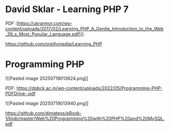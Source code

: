 


# David Sklar - Learning PHP 7

PDF :[https://ukrarmor.com/wp-content/uploads/2017/02/Learning_PHP_A_Gentle_Introduction_to_the_Web_39_s_Most_Popular_Language.pdf]()


https://github.com/oreillymedia/Learning_PHP

# Programming PHP

![[Pasted image 20250719013624.png]]

PDF: https://dpbck.ac.in/wp-content/uploads/2022/05/Programming-PHP-PDFDrive-.pdf



![[Pasted image 20250719013940.png]]

https://github.com/dimateos/eBook-1/blob/master/Web%20Programming%20with%20PHP%20and%20MySQL.pdf